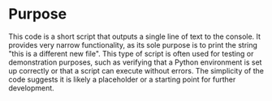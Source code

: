 # Purpose
This code is a short script that outputs a single line of text to the console. It provides very narrow functionality, as its sole purpose is to print the string "this is a different new file". This type of script is often used for testing or demonstration purposes, such as verifying that a Python environment is set up correctly or that a script can execute without errors. The simplicity of the code suggests it is likely a placeholder or a starting point for further development.
